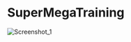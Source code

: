 # SuperMegaTraining

![Screenshot_1](https://github.com/user-attachments/assets/d88a8f1d-a6b9-4e83-82e0-cb723b371d04)
